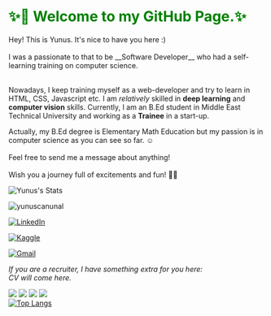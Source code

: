 <h1 style='color:green;';>✨👋 Welcome to my GitHub Page.✨ </h1>
Hey! This is Yunus. It's nice to have you here :)
<br></br>
I was a passionate  to that to be __Software Developer__ who had a self-learning training on computer science. 
<br></br>

Nowadays, I keep training myself as a web-developer and try to learn in HTML, CSS, Javascript etc. I am *relatively* skilled in **deep learning** and **computer vision** skills. Currently, I am an B.Ed student in Middle East Technical University and working as a **Trainee** in a start-up.

Actually, my B.Ed degree is Elementary Math Education but my passion is in computer science as you can see so far. :relaxed: 
<br></br>
Feel free to send me a message about anything!
<br></br>
Wish you a journey full of excitements and fun! 🏴‍☠️
<!--(https://github.com/anuraghazra/github-readme-stats)-->

![Yunus's Stats](https://github-readme-stats.vercel.app/api?username=yunuscanunal&show_icons=true&theme=panda&count_private=true)
<p align="left"> <img src="https://komarev.com/ghpvc/?username=yunuscanunal" alt="yunuscanunal" /> </p>

[![LinkedIn](https://img.shields.io/badge/linkedin-%230077B5.svg?&style=for-the-badge&logo=linkedin&logoColor=white)](https://www.linkedin.com/in/yunuscanunal/)

[![Kaggle](https://img.shields.io/badge/kaggle-%2312100E.svg?&style=for-the-badge&logo=kaggle&labelColor=gray&color=gray)](https://www.kaggle.com/yunuscanunal)

[![Gmail](https://img.shields.io/badge/gmail-%2312100E.svg?&style=for-the-badge&logo=gmail&labelColor=white&color=red)](mailto:yunuscanunal1@gmail.com)


*If you are a recruiter, I have something extra for you here:*<br>
*CV will come here.*

<img src='https://img.icons8.com/color/48/000000/python.png'></img>
<img src='https://img.icons8.com/color/48/000000/javascript.png'></img>
<img src='https://img.icons8.com/color/48/000000/html-5.png'></img>
<img src='https://img.icons8.com/color/48/000000/css3.png'></img>
<br>
[![Top Langs](https://github-readme-stats.vercel.app/api/top-langs/?username=Yunuscanunal&layout=compact)](https://github.com/anuraghazra/github-readme-stats)
<!--[![CV](https://img.shields.io/badge/CV-Plain-orange)](https://dar.vin/mg-cv)-->
<!--[![CV0](https://img.shields.io/badge/CV-Featured-green)](https://dar.vin/mg-cv0)-->
